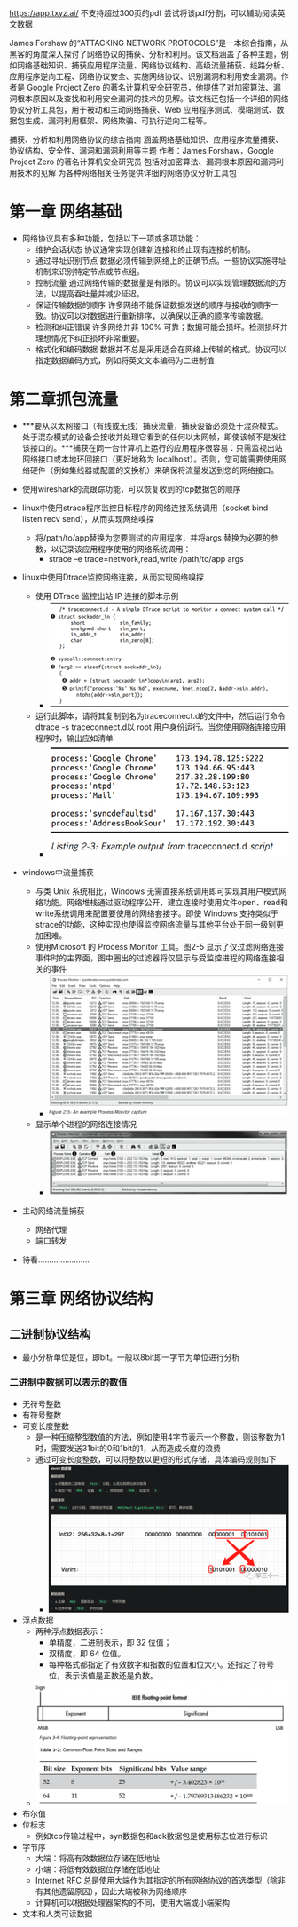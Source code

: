 https://app.txyz.ai/ 不支持超过300页的pdf 尝试将该pdf分割，可以辅助阅读英文数据


James Forshaw 的“ATTACKING NETWORK PROTOCOLS”是一本综合指南，从黑客的角度深入探讨了网络协议的捕获、分析和利用。该文档涵盖了各种主题，例如网络基础知识、捕获应用程序流量、网络协议结构、高级流量捕获、线路分析、应用程序逆向工程、网络协议安全、实施网络协议、识别漏洞和利用安全漏洞。作者是 Google Project Zero 的著名计算机安全研究员，他提供了对加密算法、漏洞根本原因以及查找和利用安全漏洞的技术的见解。该文档还包括一个详细的网络协议分析工具包，用于被动和主动网络捕获、Web 应用程序测试、模糊测试、数据包生成、漏洞利用框架、网络欺骗、可执行逆向工程等。

捕获、分析和利用网络协议的综合指南
涵盖网络基础知识、应用程序流量捕获、协议结构、安全性、漏洞和漏洞利用等主题
作者：James Forshaw，Google Project Zero 的著名计算机安全研究员
包括对加密算法、漏洞根本原因和漏洞利用技术的见解
为各种网络相关任务提供详细的网络协议分析工具包

# 第一章 网络基础
- 网络协议具有多种功能，包括以下一项或多项功能：
  - 维护会话状态 协议通常实现创建新连接和终止现有连接的机制。
  - 通过寻址识别节点 数据必须传输到网络上的正确节点。一些协议实施寻址机制来识别特定节点或节点组。
  - 控制流量 通过网络传输的数据量是有限的。协议可以实现管理数据流的方法，以提高吞吐量并减少延迟。
  - 保证传输数据的顺序 许多网络不能保证数据发送的顺序与接收的顺序一致。协议可以对数据进行重新排序，以确保以正确的顺序传输数据。
  - 检测和纠正错误 许多网络并非 100% 可靠；数据可能会损坏。检测损坏并理想情况下纠正损坏非常重要。
  - 格式化和编码数据 数据并不总是采用适合在网络上传输的格式。协议可以指定数据编码方式，例如将英文文本编码为二进制值


# 第二章抓包流量
- ***要从以太网接口（有线或无线）捕获流量，捕获设备必须处于混杂模式。处于混杂模式的设备会接收并处理它看到的任何以太网帧，即使该帧不是发往该接口的。***捕获在同一台计算机上运行的应用程序很容易：只需监视出站网络接口或本地环回接口（更好地称为 localhost）。否则，您可能需要使用网络硬件（例如集线器或配置的交换机）来确保将流量发送到您的网络接口。
- 使用wireshark的流跟踪功能，可以恢复收到的tcp数据包的顺序

- linux中使用strace程序监控目标程序的网络连接系统调用（socket bind listen recv send），从而实现网络嗅探
  - 将/path/to/app替换为您要测试的应用程序，并将args 替换为必要的参数，以记录该应用程序使用的网络系统调用：
    - strace –e trace=network,read,write /path/to/app args

- linux中使用Dtrace监控网络连接，从而实现网络嗅探
  - 使用 DTrace 监控出站 IP 连接的脚本示例
    - ![](pic/2024-04-17-16-41-02.png)
  - 运行此脚本，请将其复制到名为traceconnect.d的文件中，然后运行命令dtrace -s traceconnect.d以 root 用户身份运行。当您使用网络连接应用程序时，输出应如清单
    - ![](pic/2024-04-17-16-43-13.png)

- windows中流量捕获
  - 与类 Unix 系统相比，Windows 无需直接系统调用即可实现其用户模式网络功能。网络堆栈通过驱动程序公开，建立连接时使用文件open、read和write系统调用来配置要使用的网络套接字。即使 Windows 支持类似于strace的功能，这种实现也使得监控​​网络流量与其他平台处于同一级别更加困难。
  - 使用Microsoft 的 Process Monitor 工具。图2-5 显示了仅过滤网络连接事件时的主界面，图中圈出的过滤器将仅显示与受监控进程的网络连接相关的事件
    - ![](pic/2024-04-17-17-06-19.png)
  - 显示单个进程的网络连接情况
    - ![](pic/2024-04-17-17-11-14.png)

- 主动网络流量捕获
  - 网络代理
  - 端口转发

- 待看.......................

# 第三章 网络协议结构
## 二进制协议结构
- 最小分析单位是位，即bit。一般以8bit即一字节为单位进行分析
### 二进制中数据可以表示的数值
- 无符号整数
- 有符号整数
- 可变长度整数  
  - 是一种压缩整型数值的方法，例如使用4字节表示一个整数，则该整数为1时，需要发送31bit的0和1bit的1，从而造成长度的浪费
  - 通过可变长度整数，可以将整数以更短的形式存储，具体编码规则如下
    - ![](pic/2024-04-20-21-17-26.png)
- 浮点数据
  - 两种浮点数据表示：
    - 单精度，二进制表示，即 32 位值；
    - 双精度，即 64 位值。
    - 每种格式都指定了有效数字和指数的位置和位大小。还指定了符号位，表示该值是正数还是负数。
  - ![](pic/2024-04-29-22-05-54.png)
- 布尔值
- 位标志
  - 例如tcp传输过程中，syn数据包和ack数据包是使用标志位进行标识
- 字节序
  - 大端：将高有效数据位存储在低地址
  - 小端：将低有效数据位存储在低地址
  - Internet RFC 总是使用大端作为其指定的所有网络协议的首选类型（除非有其他遗留原因），因此大端被称为网络顺序
  - 计算机可以根据处理器架构的不同，使用大端或小端架构
- 文本和人类可读数据



